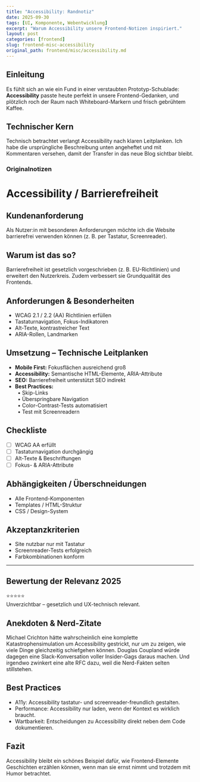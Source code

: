 ```yaml
---
title: "Accessibility: Randnotiz"
date: 2025-09-30
tags: [UI, Komponente, Webentwicklung]
excerpt: "Warum Accessibility unsere Frontend-Notizen inspiriert."
layout: post
categories: [frontend]
slug: frontend-misc-accessibility
original_path: frontend/misc/accessibility.md
---
```


## Einleitung
Es fühlt sich an wie ein Fund in einer verstaubten Prototyp-Schublade: **Accessibility** passte heute perfekt in unsere Frontend-Gedanken, und plötzlich roch der Raum nach Whiteboard-Markern und frisch gebrühtem Kaffee.

## Technischer Kern
Technisch betrachtet verlangt Accessibility nach klaren Leitplanken. Ich habe die ursprüngliche Beschreibung unten angeheftet und mit Kommentaren versehen, damit der Transfer in das neue Blog sichtbar bleibt.

### Originalnotizen
# Accessibility / Barrierefreiheit

## Kundenanforderung  
Als Nutzer:in mit besonderen Anforderungen möchte ich die Website barrierefrei verwenden können (z. B. per Tastatur, Screenreader).

## Warum ist das so?  
Barrierefreiheit ist gesetzlich vorgeschrieben (z. B. EU-Richtlinien) und erweitert den Nutzerkreis. Zudem verbessert sie Grundqualität des Frontends.

## Anforderungen & Besonderheiten  
- WCAG 2.1 / 2.2 (AA) Richtlinien erfüllen  
- Tastaturnavigation, Fokus-Indikatoren  
- Alt-Texte, kontrastreicher Text  
- ARIA-Rollen, Landmarken  

## Umsetzung – Technische Leitplanken  
- **Mobile First:** Fokusflächen ausreichend groß  
- **Accessibility:** Semantische HTML-Elemente, ARIA-Attribute  
- **SEO:** Barrierefreiheit unterstützt SEO indirekt  
- **Best Practices:**  
 • Skip-Links  
 • Überspringbare Navigation  
 • Color-Contrast-Tests automatisiert  
 • Test mit Screenreadern  

## Checkliste  
- [ ] WCAG AA erfüllt  
- [ ] Tastaturnavigation durchgängig  
- [ ] Alt-Texte & Beschriftungen  
- [ ] Fokus- & ARIA-Attribute  

## Abhängigkeiten / Überschneidungen  
- Alle Frontend-Komponenten  
- Templates / HTML-Struktur  
- CSS / Design-System  

## Akzeptanzkriterien  
- Site nutzbar nur mit Tastatur  
- Screenreader-Tests erfolgreich  
- Farbkombinationen konform  

---

## Bewertung der Relevanz 2025  
⭐⭐⭐⭐⭐  
Unverzichtbar – gesetzlich und UX-technisch relevant.

## Anekdoten & Nerd-Zitate
Michael Crichton hätte wahrscheinlich eine komplette Katastrophensimulation um Accessibility gestrickt, nur um zu zeigen, wie viele Dinge gleichzeitig schiefgehen können. Douglas Coupland würde dagegen eine Slack-Konversation voller Insider-Gags daraus machen. Und irgendwo zwinkert eine alte RFC dazu, weil die Nerd-Fakten selten stillstehen.

## Best Practices
- A11y: Accessibility tastatur- und screenreader-freundlich gestalten.
- Performance: Accessibility nur laden, wenn der Kontext es wirklich braucht.
- Wartbarkeit: Entscheidungen zu Accessibility direkt neben dem Code dokumentieren.

## Fazit
Accessibility bleibt ein schönes Beispiel dafür, wie Frontend-Elemente Geschichten erzählen können, wenn man sie ernst nimmt und trotzdem mit Humor betrachtet.
